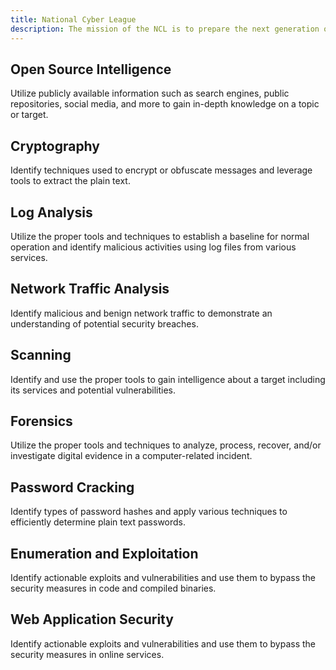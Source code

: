 ```yaml
---
title: National Cyber League
description: The mission of the NCL is to prepare the next generation of cybersecurity professionals by providing high school and college students, as well as their coaches, an online, safe platform of real-world cybersecurity challenges. We build pathways for students that lead to successful career placements in the cybersecurity field. 
---
```


## Open Source Intelligence

Utilize publicly available information such as search engines, public repositories, social media, and more to gain in-depth knowledge on a topic or target.

## Cryptography

Identify techniques used to encrypt or obfuscate messages and leverage tools to extract the plain text.

## Log Analysis

Utilize the proper tools and techniques to establish a baseline for normal operation and identify malicious activities using log files from various services.

## Network Traffic Analysis

Identify malicious and benign network traffic to demonstrate an understanding of potential security breaches.

## Scanning

Identify and use the proper tools to gain intelligence about a target including its services and potential vulnerabilities.

## Forensics

Utilize the proper tools and techniques to analyze, process, recover, and/or investigate digital evidence in a computer-related incident.

## Password Cracking

Identify types of password hashes and apply various techniques to efficiently determine plain text passwords.

## Enumeration and Exploitation

Identify actionable exploits and vulnerabilities and use them to bypass the security measures in code and compiled binaries.

## Web Application Security

Identify actionable exploits and vulnerabilities and use them to bypass the security measures in online services.
